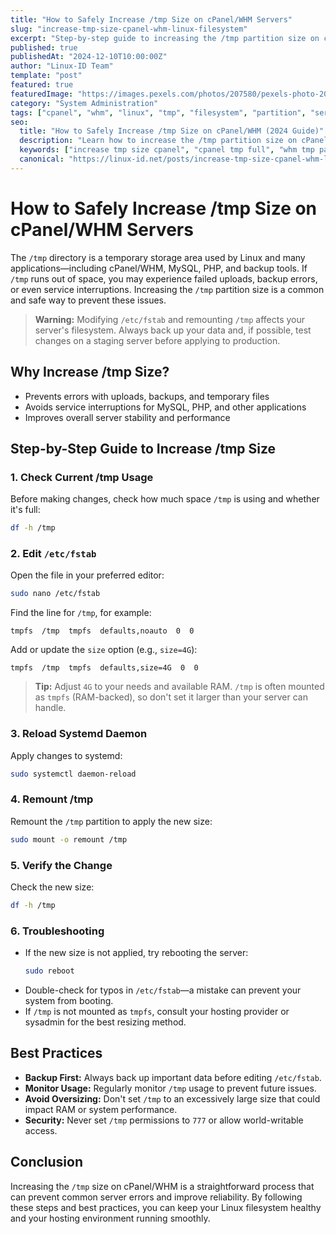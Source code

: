 ```yaml
---
title: "How to Safely Increase /tmp Size on cPanel/WHM Servers"
slug: "increase-tmp-size-cpanel-whm-linux-filesystem"
excerpt: "Step-by-step guide to increasing the /tmp partition size on cPanel/WHM servers. Prevent errors, improve performance, and keep your Linux filesystem healthy."
published: true
publishedAt: "2024-12-10T10:00:00Z"
author: "Linux-ID Team"
template: "post"
featured: true
featuredImage: "https://images.pexels.com/photos/207580/pexels-photo-207580.jpeg?auto=compress&cs=tinysrgb&w=1260&h=750&dpr=1"
category: "System Administration"
tags: ["cpanel", "whm", "linux", "tmp", "filesystem", "partition", "server management", "sysadmin", "troubleshooting"]
seo:
  title: "How to Safely Increase /tmp Size on cPanel/WHM (2024 Guide)"
  description: "Learn how to increase the /tmp partition size on cPanel/WHM servers. Step-by-step instructions for editing /etc/fstab, remounting, and troubleshooting."
  keywords: ["increase tmp size cpanel", "cpanel tmp full", "whm tmp partition", "linux tmp size", "resize tmp partition", "cpanel server management", "linux filesystem hierarchy"]
  canonical: "https://linux-id.net/posts/increase-tmp-size-cpanel-whm-linux-filesystem"
---
```


# How to Safely Increase /tmp Size on cPanel/WHM Servers

The `/tmp` directory is a temporary storage area used by Linux and many applications—including cPanel/WHM, MySQL, PHP, and backup tools. If `/tmp` runs out of space, you may experience failed uploads, backup errors, or even service interruptions. Increasing the `/tmp` partition size is a common and safe way to prevent these issues.

> **Warning:** Modifying `/etc/fstab` and remounting `/tmp` affects your server's filesystem. Always back up your data and, if possible, test changes on a staging server before applying to production.

## Why Increase /tmp Size?
- Prevents errors with uploads, backups, and temporary files
- Avoids service interruptions for MySQL, PHP, and other applications
- Improves overall server stability and performance

## Step-by-Step Guide to Increase /tmp Size

### 1. Check Current /tmp Usage
Before making changes, check how much space `/tmp` is using and whether it's full:
```bash
df -h /tmp
```

### 2. Edit `/etc/fstab`
Open the file in your preferred editor:
```bash
sudo nano /etc/fstab
```
Find the line for `/tmp`, for example:
```
tmpfs  /tmp  tmpfs  defaults,noauto  0  0
```
Add or update the `size` option (e.g., `size=4G`):
```
tmpfs  /tmp  tmpfs  defaults,size=4G  0  0
```
> **Tip:** Adjust `4G` to your needs and available RAM. `/tmp` is often mounted as `tmpfs` (RAM-backed), so don't set it larger than your server can handle.

### 3. Reload Systemd Daemon
Apply changes to systemd:
```bash
sudo systemctl daemon-reload
```

### 4. Remount /tmp
Remount the `/tmp` partition to apply the new size:
```bash
sudo mount -o remount /tmp
```

### 5. Verify the Change
Check the new size:
```bash
df -h /tmp
```

### 6. Troubleshooting
- If the new size is not applied, try rebooting the server:
  ```bash
  sudo reboot
  ```
- Double-check for typos in `/etc/fstab`—a mistake can prevent your system from booting.
- If `/tmp` is not mounted as `tmpfs`, consult your hosting provider or sysadmin for the best resizing method.

## Best Practices
- **Backup First:** Always back up important data before editing `/etc/fstab`.
- **Monitor Usage:** Regularly monitor `/tmp` usage to prevent future issues.
- **Avoid Oversizing:** Don't set `/tmp` to an excessively large size that could impact RAM or system performance.
- **Security:** Never set `/tmp` permissions to `777` or allow world-writable access.

## Conclusion
Increasing the `/tmp` size on cPanel/WHM is a straightforward process that can prevent common server errors and improve reliability. By following these steps and best practices, you can keep your Linux filesystem healthy and your hosting environment running smoothly.